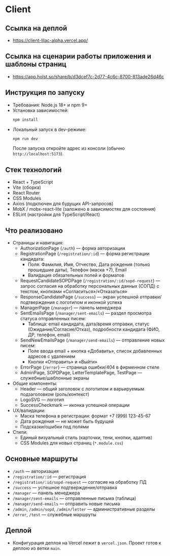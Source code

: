 # Client

## Ссылка на деплой
- https://client-lilac-alpha.vercel.app/

## Ссылка на сценарии работы приложения и шаблоны страниц
- https://app.holst.so/share/b/d3dcef7c-2d77-4c6c-8700-813ade26d46c

## Инструкция по запуску
- Требования: Node.js 18+ и npm 9+
- Установка зависимостей:
  ```bash
  npm install
  ```
- Локальный запуск в dev-режиме:
  ```bash
  npm run dev
  ```
  После запуска откройте адрес из консоли (обычно `http://localhost:5173`).

## Стек технологий
- React + TypeScript
- Vite (сборка)
- React Router
- CSS Modules
- Axios (подключен для будущих API-запросов)
- MobX / mobx-react-lite (заложено в зависимостях для состояния)
- ESLint (настройки для TypeScript/React)

## Что реализовано
- Страницы и навигация:
  - AuthorizationPage (`/auth`) — форма авторизации
  - RegistrationPage (`/registration/:id`) — форма регистрации кандидата:
    - Поля: Фамилия, Имя, Отчество, Дата рождения (только прошедшие даты), Телефон (маска +7), Email
    - Валидация обязательных полей и форматов
  - RequestCandidateSOPDPage (`/registration/:id/sopd-request`) — запрос согласия на обработку персональных данных (СОПД) с текстом, кнопками «Согласиться»/«Отказаться»
  - ResponseCandidatePage (`/success`) — экран успешной отправки/подтверждения с логотипом и иконкой успеха
  - ManagerPage (`/manager`) — панель менеджера
  - SentEmailsPage (`/manager/sent-emails`) — раздел просмотра статуса отправленных писем:
    - Таблица: email кандидата, дата/время отправки, статус (Ожидание/Согласие/Отказ), подробности кандидата (ФИО, ДР, телефон, email)
  - SendNewEmailsPage (`/manager/send-emails`) — отправление новых писем:
    - Поле ввода email + кнопка «Добавить», список добавленных адресов с удалением
    - Кнопки «Отправить» и «Выйти»
  - ErrorPage (`/error`) — страница ошибки/404 в фирменном стиле
  - AdminPage, SOPDPage, LetterTemplatePage, TestPage — служебные/шаблонные экраны
- Общие компоненты:
  - Header — общий заголовок с логотипом и варьируемым подзаголовком (роль/контекст)
  - LogoSVG — логотип
  - SuccessCheckmark — иконка успешной операции
- UX/валидации:
  - Маска телефона в регистрации: формат +7 (999) 123-45-67
  - Дата рождения — не может быть будущей
  - Подсказки/ошибки под полями
- Стили:
  - Единый визуальный стиль (карточки, тени, кнопки, адаптив)
  - CSS Modules для новых страниц (`*.module.css`)

## Основные маршруты
- `/auth` — авторизация
- `/registration/:id` — регистрация
- `/registration/:id/sopd-request` — согласие на обработку ПД
- `/success` — успешное подтверждение/отправка
- `/manager` — панель менеджера
- `/manager/sent-emails` — отправленные письма (таблица)
- `/manager/send-emails` — отправить новые письма
- `/admin`, `/admin/sopd`, `/admin/letter` — административные разделы
- `/error`, `/test` — служебные маршруты

## Деплой
- Конфигурация деплоя на Vercel лежит в `vercel.json`. Проект готов к деплою из ветки `main`.
